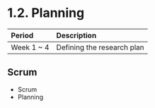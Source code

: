 <h1>1.2. Planning</h1>


Period | Description
:----- | :-----
Week 1 ~ 4 | Defining the research plan


<h2>Scrum</h2>



- Scrum
- Planning














